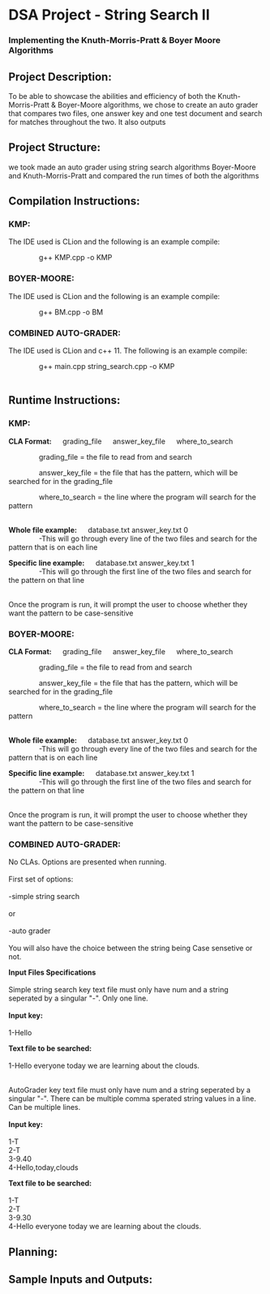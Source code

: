 # DSA Project - String Search II
### Implementing the Knuth-Morris-Pratt & Boyer Moore Algorithms
## Project Description:
To be able to showcase the abilities and efficiency of both the Knuth-Morris-Pratt & Boyer-Moore algorithms, we chose to create an auto grader that compares two files, one answer key and one test document and search for matches throughout the two. It also outputs 
## Project Structure:
  we took made an auto grader using string search algorithms Boyer-Moore and Knuth-Morris-Pratt and compared the run times of both the algorithms
## Compilation Instructions: 
### KMP: 
The IDE used is CLion and the following is an example compile:

&emsp;&emsp;&emsp;&emsp; g++ KMP.cpp -o KMP

### BOYER-MOORE:
The IDE used is CLion and the following is an example compile:

&emsp;&emsp;&emsp;&emsp; g++ BM.cpp -o BM

### COMBINED AUTO-GRADER:
The IDE used is CLion and c++ 11. The following is an example compile:

&emsp;&emsp;&emsp;&emsp; g++ main.cpp string_search.cpp -o KMP
<br></br>


## Runtime Instructions:
### KMP:
**CLA Format:** &emsp; grading_file &emsp; answer_key_file &emsp; where_to_search

&emsp;&emsp;&emsp;&emsp; grading_file = the file to read from and search

&emsp;&emsp;&emsp;&emsp; answer_key_file = the file that has the pattern, which will be searched for in the grading_file

&emsp;&emsp;&emsp;&emsp; where_to_search = the line where the program will search for the pattern
</br></br>

**Whole file example:** &emsp; database.txt answer_key.txt 0
</br>
&emsp;&emsp;&emsp;&emsp; -This will go through every line of the two files and search for the pattern that is on each line

**Specific line example:** &emsp; database.txt answer_key.txt 1
</br>
&emsp;&emsp;&emsp;&emsp; -This will go through the first line of the two files and search for the pattern on that line
</br></br>

Once the program is run, it will prompt the user to choose whether they want the pattern to be case-sensitive

### BOYER-MOORE:
**CLA Format:** &emsp; grading_file &emsp; answer_key_file &emsp; where_to_search

&emsp;&emsp;&emsp;&emsp; grading_file = the file to read from and search

&emsp;&emsp;&emsp;&emsp; answer_key_file = the file that has the pattern, which will be searched for in the grading_file

&emsp;&emsp;&emsp;&emsp; where_to_search = the line where the program will search for the pattern
</br></br>

**Whole file example:** &emsp; database.txt answer_key.txt 0
</br>
&emsp;&emsp;&emsp;&emsp; -This will go through every line of the two files and search for the pattern that is on each line

**Specific line example:** &emsp; database.txt answer_key.txt 1
</br>
&emsp;&emsp;&emsp;&emsp; -This will go through the first line of the two files and search for the pattern on that line
</br></br>

Once the program is run, it will prompt the user to choose whether they want the pattern to be case-sensitive

### COMBINED AUTO-GRADER:
No CLAs.
Options are presented when running. 
<br></br>
First set of options:
<br></br>
-simple string search 
<br></br>
or 
<br></br>
-auto grader
<br></br>
You will also have the choice between the string being Case sensetive or not.


**Input Files Specifications**
<br></br>
Simple string search key text file must only have num and a string seperated by a singular "-". Only one line.
<br></br>
**Input key:** 
<br></br>
1-Hello
  
**Text file to be searched:**
<br></br>
1-Hello everyone today we are learning about the clouds.
<br></br>

AutoGrader key text file must only have num and a string seperated by a singular "-". There can be multiple comma sperated string values in a line. Can be multiple lines.
<br></br>
**Input key:** 
<br></br>
1-T
<br>
2-T
<br>
3-9.40
<br>
4-Hello,today,clouds
<br>
  
**Text file to be searched:**
<br></br>
1-T
<br>
2-T
<br>
3-9.30
<br>
4-Hello everyone today we are learning about the clouds.
<br>  


  

## Planning: 
## Sample Inputs and Outputs:
